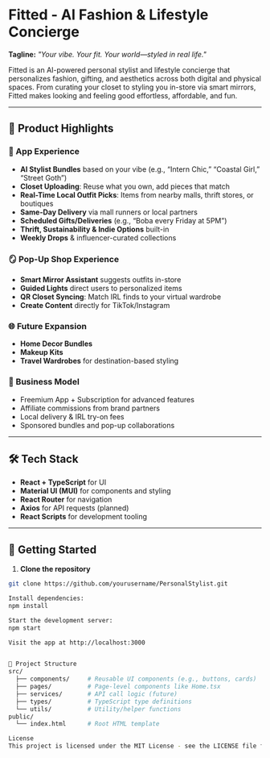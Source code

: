 # Fitted - AI Fashion & Lifestyle Concierge

  **Tagline:** _"Your vibe. Your fit. Your world—styled in real life."_

  Fitted is an AI-powered personal stylist and lifestyle concierge that personalizes fashion, gifting, and aesthetics across both digital and physical spaces. From curating your closet to styling you in-store via smart mirrors, Fitted makes looking and feeling good effortless, affordable, and fun.

  ---

  ## 🌟 Product Highlights

  ### 📱 App Experience
  - **AI Stylist Bundles** based on your vibe (e.g., “Intern Chic,” “Coastal Girl,” “Street Goth”)
  - **Closet Uploading**: Reuse what you own, add pieces that match
  - **Real-Time Local Outfit Picks**: Items from nearby malls, thrift stores, or boutiques
  - **Same-Day Delivery** via mall runners or local partners
  - **Scheduled Gifts/Deliveries** (e.g., “Boba every Friday at 5PM”)
  - **Thrift, Sustainability & Indie Options** built-in
  - **Weekly Drops** & influencer-curated collections

  ### 🪞 Pop-Up Shop Experience
  - **Smart Mirror Assistant** suggests outfits in-store
  - **Guided Lights** direct users to personalized items
  - **QR Closet Syncing**: Match IRL finds to your virtual wardrobe
  - **Create Content** directly for TikTok/Instagram

  ### 🌐 Future Expansion
  - **Home Decor Bundles**
  - **Makeup Kits**
  - **Travel Wardrobes** for destination-based styling

  ### 💸 Business Model
  - Freemium App + Subscription for advanced features
  - Affiliate commissions from brand partners
  - Local delivery & IRL try-on fees
  - Sponsored bundles and pop-up collaborations

---

## 🛠️ Tech Stack

- **React + TypeScript** for UI
- **Material UI (MUI)** for components and styling
- **React Router** for navigation
- **Axios** for API requests (planned)
- **React Scripts** for development tooling

---

## 🚀 Getting Started

1. **Clone the repository**
```bash
git clone https://github.com/yourusername/PersonalStylist.git

Install dependencies:
npm install

Start the development server:
npm start

Visit the app at http://localhost:3000


📁 Project Structure
src/
  ├── components/     # Reusable UI components (e.g., buttons, cards)
  ├── pages/          # Page-level components like Home.tsx
  ├── services/       # API call logic (future)
  ├── types/          # TypeScript type definitions
  └── utils/          # Utility/helper functions
public/
  └── index.html      # Root HTML template

License
This project is licensed under the MIT License - see the LICENSE file for details

